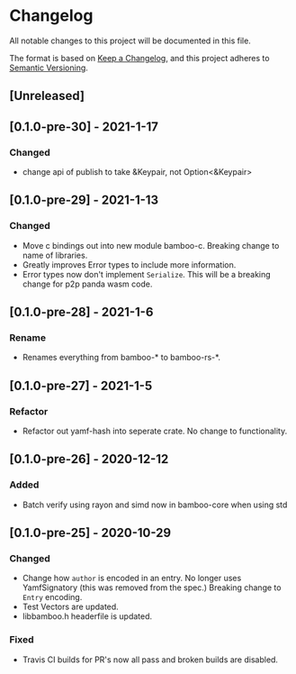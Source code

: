# Changelog
All notable changes to this project will be documented in this file.

The format is based on [Keep a Changelog](https://keepachangelog.com/en/1.0.0/),
and this project adheres to [Semantic Versioning](https://semver.org/spec/v2.0.0.html).

## [Unreleased]

## [0.1.0-pre-30] - 2021-1-17
### Changed
- change api of publish to take &Keypair, not Option<&Keypair>

## [0.1.0-pre-29] - 2021-1-13
### Changed
- Move c bindings out into new module bamboo-c. Breaking change to name of libraries.
- Greatly improves Error types to include more information.
- Error types now don't implement `Serialize`. This will be a breaking change for p2p panda wasm code.

## [0.1.0-pre-28] - 2021-1-6
### Rename
- Renames everything from bamboo-\*  to bamboo-rs-\*. 

## [0.1.0-pre-27] - 2021-1-5
### Refactor
- Refactor out yamf-hash into seperate crate. No change to functionality. 

## [0.1.0-pre-26] - 2020-12-12
### Added
- Batch verify using rayon and simd now in bamboo-core when using std

## [0.1.0-pre-25] - 2020-10-29
### Changed
- Change how `author` is encoded in an entry. No longer uses YamfSignatory (this was removed from the spec.) Breaking change to `Entry` encoding.
- Test Vectors are updated.
- libbamboo.h headerfile is updated.

### Fixed
- Travis CI builds for PR's now all pass and broken builds are disabled.

